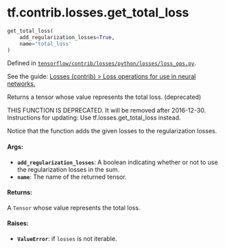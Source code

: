 <div itemscope itemtype="http://developers.google.com/ReferenceObject">
<meta itemprop="name" content="tf.contrib.losses.get_total_loss" />
</div>

# tf.contrib.losses.get_total_loss

``` python
get_total_loss(
    add_regularization_losses=True,
    name='total_loss'
)
```



Defined in [`tensorflow/contrib/losses/python/losses/loss_ops.py`](https://www.tensorflow.org/code/tensorflow/contrib/losses/python/losses/loss_ops.py).

See the guide: [Losses (contrib) > Loss operations for use in neural networks.](../../../../../api_guides/python/contrib.losses.md#Loss_operations_for_use_in_neural_networks_)

Returns a tensor whose value represents the total loss. (deprecated)

THIS FUNCTION IS DEPRECATED. It will be removed after 2016-12-30.
Instructions for updating:
Use tf.losses.get_total_loss instead.

Notice that the function adds the given losses to the regularization losses.

#### Args:

* <b>`add_regularization_losses`</b>: A boolean indicating whether or not to use the
    regularization losses in the sum.
* <b>`name`</b>: The name of the returned tensor.


#### Returns:

  A `Tensor` whose value represents the total loss.


#### Raises:

* <b>`ValueError`</b>: if `losses` is not iterable.